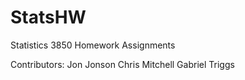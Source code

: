 StatsHW
=======
Statistics 3850 Homework Assignments 
 
Contributors:
Jon Jonson
Chris Mitchell
Gabriel Triggs

